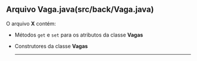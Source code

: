 ## Arquivo Vaga.java(src/back/Vaga.java)

O arquivo **X** contém:

- Métodos `get` e `set` para os atributos da classe **Vagas**
- Construtores da classe **Vagas**

  -----------------------------------------------
